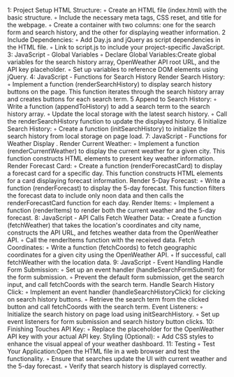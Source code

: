 1: Project Setup
 HTML Structure:
    ◦ Create an HTML file (index.html) with the basic structure.
    ◦ Include the necessary meta tags, CSS reset, and title for the webpage.
    ◦ Create a container with two columns: one for the search form and search history, and the other for displaying weather information.
   2 Include Dependencies:
    ◦ Add Day.js and jQuery as script dependencies in the HTML file.
    ◦ Link to script.js to include your project-specific JavaScript.
  3: JavaScript - Global Variables
    ◦ Declare Global Variables:Create global variables for the search history array, OpenWeather API root URL, and the API key placeholder.
    ◦ Set up variables to reference DOM elements using jQuery.
 4: JavaScript - Functions for Search History
  Render Search History:
    ◦ Implement a function (renderSearchHistory) to display search history buttons on the page. This function iterates through the search history array and creates buttons for each search term.
 5 Append to Search History:
    ◦ Write a function (appendToHistory) to add a search term to the search history array.
    ◦ Update the local storage with the latest search history.
    ◦ Call the renderSearchHistory function to update the displayed history.
 6 Initialize Search History:
    ◦ Create a function (initSearchHistory) to initialize the search history from local storage on page load.
 7: JavaScript - Functions for Weather Display
 . Render Current Weather:
    ◦ Implement a function (renderCurrentWeather) to display the current weather for a given city. This function constructs HTML elements to present key weather information.
  Render Forecast Card:
    ◦ Create a function (renderForecastCard) to display a forecast card for a specific day. This function constructs HTML elements for a card displaying forecast information.
  Render 5-Day Forecast:
    ◦ Write a function (renderForecast) to display the 5-day forecast. This function filters the forecast data to include only noon data and then calls the renderForecastCard function for each day.
  Render Items:
    ◦ Implement a function (renderItems) to render both the current weather and the 5-day forecast.
 8: JavaScript - API Calls
  Fetch Weather Data:
    ◦ Create a function (fetchWeather) that takes the location's coordinates and city name, constructs the API URL, and fetches weather data from the OpenWeather API.
    ◦ Call the renderItems function with the received data.
  Fetch Coordinates:
    ◦ Write a function (fetchCoords) to fetch geographic coordinates for a given city using the OpenWeather API.
    ◦ If successful, call fetchWeather with the location data.
 9: JavaScript - Event Handling
 Handle Form Submission:
    ◦ Set up an event handler (handleSearchFormSubmit) for the form submission.
    ◦ Prevent the default form submission, get the search input, and call fetchCoords with the search term.
 Handle Search History Click:
    ◦ Implement an event handler (handleSearchHistoryClick) for clicking on search history buttons.
    ◦ Retrieve the search term from the clicked button and call fetchCoords with the search term.
  Event Listeners:
    ◦ Initialize the search history on page load using initSearchHistory.
    ◦ Set up event listeners for form submission and search history button clicks.
 10: Finishing Touches
 API Key:
    ◦ Replace the placeholder for the OpenWeather API key with your actual API key.
 Styling (Optional):
    ◦ Add CSS styles to enhance the visual appeal of your weather dashboard.
 11: Testing
    ◦ Test Your Application:Open the HTML file in a web browser and test the functionality.
    ◦ Ensure that searches update the UI with current weather and the 5-day forecast.
    ◦ Verify that search history is displayed correctly.